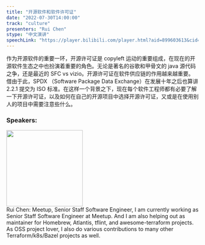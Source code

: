 ```yaml
---
title: "开源软件和软件许可证"
date: "2022-07-30T14:00:00"
track: "culture"
presenters: "Rui Chen"
stype: "中文演讲"
speechLink: "https://player.bilibili.com/player.html?aid=899603613&cid=806233917&page=1"
---
```

作为开源软件的重要一环，开源许可证是 copyleft 运动的重要组成，在现在的开源软件生态之中也扮演着重要的角色。无论是著名的谷歌和甲骨文的 java 源代码之争，还是最近的 SFC vs vizio。开源许可证在软件供应链的作用越来越重要。借由于此，SPDX （Software Package Data Exchange）在发展十年之后也算讲 2.2.1 提交为 ISO 标准。在这样一个背景之下，现在每个软件工程师都有必要了解一下开源许可证，以及如何在自己的开源项目中选择开源许可证，又或是在使用别人的项目中需要注意些什么。
 ### Speakers: 
 <img src="images/speaker/1231.png" width="200" /><br>Rui Chen: Meetup, Senior Staff Software Engineer, I am currently working as Senior Staff Software Engineer at Meetup. And I am also helping out as maintainer for Homebrew, Atlantis, tflint, and awesome-terraform projects. As OSS project lover, I also do various contributions to many other Terraform/k8s/Bazel projects as well.

 